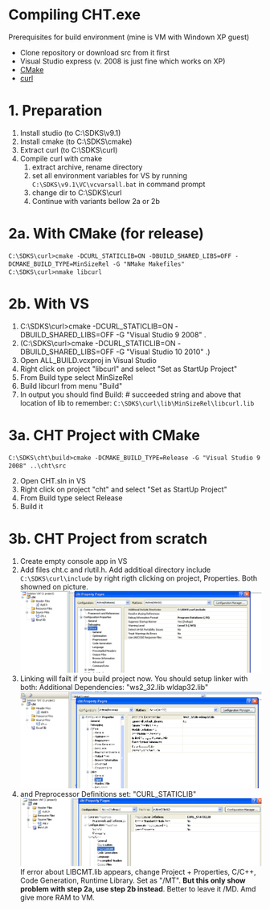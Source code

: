 # Compiling CHT.exe
Prerequisites for build environment (mine is VM with Windown XP guest)
* Clone repository or download src from it first
* Visual Studio express (v. 2008 is just fine which works on XP)
* [CMake](https://cmake.org/download/)
* [curl](https://curl.haxx.se/download.html)

# 1. Preparation 
1. Install studio (to C:\SDKS\v9.1)
1. Install cmake (to C:\SDKS\cmake)
1. Extract curl (to C:\SDKS\curl)
1. Compile curl with cmake
    1. extract archive, rename directory 
    1. set all environment variables for VS by running
     `C:\SDKS\v9.1\VC\vcvarsall.bat` in command prompt
    1. change dir to C:\SDKS\curl
    1. Continue with variants bellow 2a or 2b

# 2a. With CMake (for release)
    C:\SDKS\curl>cmake -DCURL_STATICLIB=ON -DBUILD_SHARED_LIBS=OFF -DCMAKE_BUILD_TYPE=MinSizeRel -G "NMake Makefiles"
    C:\SDKS\curl>nmake libcurl

# 2b. With VS
1. C:\SDKS\curl>cmake -DCURL_STATICLIB=ON -DBUILD_SHARED_LIBS=OFF -G "Visual Studio 9 2008" .
1. (C:\SDKS\curl>cmake -DCURL_STATICLIB=ON -DBUILD_SHARED_LIBS=OFF -G "Visual Studio 10 2010" .)
1. Open ALL_BUILD.vcxproj in Visual Studio
1. Right click on project "libcurl" and select "Set as StartUp Project"
1. From Build type select MinSizeRel
1. Build libcurl from menu "Build"
1. In output you should find Build: # succeeded string and above that location of lib to remember: `C:\SDKS\curl\lib\MinSizeRel\libcurl.lib`

# 3a. CHT Project with CMake
    C:\SDKS\cht\build>cmake -DCMAKE_BUILD_TYPE=Release -G "Visual Studio 9 2008" ..\cht\src
2. Open CHT.sln in VS
3. Right click on project "cht" and select "Set as StartUp Project"
4. From Build type select Release
5. Build it

# 3b. CHT Project from scratch
1. Create empty console app in VS
1. Add files cht.c and rlutil.h. Add additioal directory include `C:\SDKS\curl\include` by right rigth clicking on project, Properties. Both showned on picture.
![ps](vs_urllib_setup1.png)
1. Linking will failt if you build project now. You should setup linker with both: Additional Dependencies: "ws2_32.lib wldap32.lib"
![ps](vs_urllib_setup2.png)
1. and Preprocessor Definitions set: "CURL_STATICLIB"
![ps](vs_urllib_setup3.png)
If error about LIBCMT.lib appears, change Project + Properties, C/C++, Code Generation, Runtime Library. Set as "/MT". **But this only show problem with step 2a, use step 2b instead**. Better to leave it /MD. Amd give more RAM to VM.